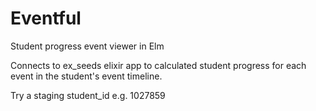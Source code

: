 # Eventful

Student progress event viewer in Elm

Connects to ex_seeds elixir app to calculated student progress for each event in the student's event timeline.

Try a staging student_id e.g. 1027859


